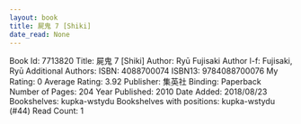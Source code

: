 ```yaml
---
layout: book
title: 屍鬼 7 [Shiki]
date_read: None
---
```


Book Id: 7713820
Title: 屍鬼 7 [Shiki]
Author: Ryū Fujisaki
Author l-f: Fujisaki, Ryū
Additional Authors: 
ISBN: 4088700074
ISBN13: 9784088700076
My Rating: 0
Average Rating: 3.92
Publisher: 集英社
Binding: Paperback
Number of Pages: 204
Year Published: 2010
Date Added: 2018/08/23
Bookshelves: kupka-wstydu
Bookshelves with positions: kupka-wstydu (#44)
Read Count: 1


